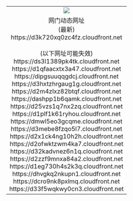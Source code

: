 ﻿<table>
  <tr></tr>
  <tr><td colspan=2 align=center><img src="https://d3k720xq0zc4fz.cloudfront.net/Up/oGate.jpg" /></td></tr>
  <tr><td colspan=2 align=center>网门动态网址<br/>(最新)
<br>https://d3k720xq0zc4fz.cloudfront.net
<br/><br/>(以下网址可能失效)
<br>https://ds3l1389pk4tk.cloudfront.net
<br>https://d1qfaacxtx3a47.cloudfront.net
<br>https://dipgsuuqqgdcj.cloudfront.net
<br>https://d3hxtzhrgaug1g.cloudfront.net
<br>https://d2m4zlxz82btqf.cloudfront.net
<br>https://dashpp1b6qamk.cloudfront.net
<br>https://d25vzs1q7nx2zq.cloudfront.net
<br>https://d1plf1k61ryhou.cloudfront.net
<br>https://dmwl5eo3gcqme.cloudfront.net
<br>https://d3mebe8fzqo5l7.cloudfront.net
<br>https://d2x1ck4ng10h2h.cloudfront.net
<br>https://d2ofwktzwm4ka7.cloudfront.net
<br>https://d32kadvnez6n1q.cloudfront.net
<br>https://d2zzf9mnxa84a2.cloudfront.net
<br>https://d1eg730h4s2k3q.cloudfront.net
<br>https://dhvgkq2nkupn1.cloudfront.net
<br>https://dcro9nk8pxlmq.cloudfront.net
<br>https://d33f5wqkwy0cn3.cloudfront.net
    </td>
  </tr>
</table>
